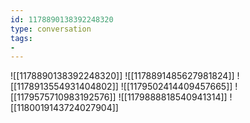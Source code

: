 ```yaml
---
id: 1178890138392248320
type: conversation
tags:
- 
---
```

![[1178890138392248320]]
![[1178891485627981824]]
![[1178913554931404802]]
![[1179502414409457665]]
![[1179575710983192576]]
![[1179888818540941314]]
![[1180019143724027904]]

